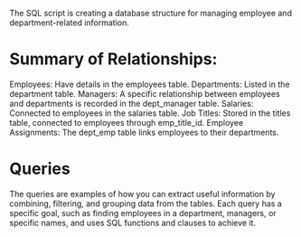 The SQL script is creating a database structure for managing employee and department-related information.

#  Summary of Relationships:
Employees: Have details in the employees table.
Departments: Listed in the department table.
Managers: A specific relationship between employees and departments is recorded in the dept_manager table.
Salaries: Connected to employees in the salaries table.
Job Titles: Stored in the titles table, connected to employees through emp_title_id.
Employee Assignments: The dept_emp table links employees to their departments.

# Queries
The queries are examples of how you can extract useful information by combining, filtering, and grouping data from the tables. Each query has a specific goal, such as finding employees in a department, managers, or specific names, and uses SQL functions and clauses to achieve it.
